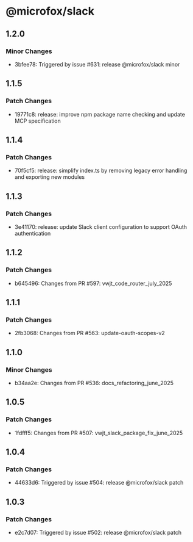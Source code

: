 # @microfox/slack

## 1.2.0

### Minor Changes

- 3bfee78: Triggered by issue #631: release @microfox/slack minor

## 1.1.5

### Patch Changes

- 19771c8: release: improve npm package name checking and update MCP specification

## 1.1.4

### Patch Changes

- 70f5cf5: release: simplify index.ts by removing legacy error handling and exporting new modules

## 1.1.3

### Patch Changes

- 3e41170: release: update Slack client configuration to support OAuth authentication

## 1.1.2

### Patch Changes

- b645496: Changes from PR #597: vwjt_code_router_july_2025

## 1.1.1

### Patch Changes

- 2fb3068: Changes from PR #563: update-oauth-scopes-v2

## 1.1.0

### Minor Changes

- b34aa2e: Changes from PR #536: docs_refactoring_june_2025

## 1.0.5

### Patch Changes

- 1fdfff5: Changes from PR #507: vwjt_slack_package_fix_june_2025

## 1.0.4

### Patch Changes

- 44633d6: Triggered by issue #504: release @microfox/slack patch

## 1.0.3

### Patch Changes

- e2c7d07: Triggered by issue #502: release @microfox/slack patch
